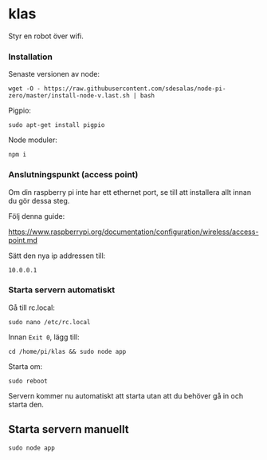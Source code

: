 # klas

Styr en robot över wifi.

### Installation

Senaste versionen av node:

`wget -O - https://raw.githubusercontent.com/sdesalas/node-pi-zero/master/install-node-v.last.sh | bash` 

Pigpio:

`sudo apt-get install pigpio`

Node moduler:

`npm i`

### Anslutningspunkt (access point)

Om din raspberry pi inte har ett ethernet port, se till att installera allt innan du gör dessa steg.

Följ denna guide:

https://www.raspberrypi.org/documentation/configuration/wireless/access-point.md

Sätt den nya ip addressen till:

`10.0.0.1`

### Starta servern automatiskt

Gå till rc.local:

`sudo nano /etc/rc.local`

Innan `Exit 0`, lägg till:

`cd /home/pi/klas && sudo node app`

Starta om:

`sudo reboot`

Servern kommer nu automatiskt att starta utan att du behöver gå in och starta den.

## Starta servern manuellt

`sudo node app`
